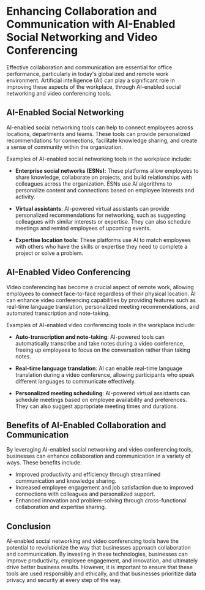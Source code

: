 Enhancing Collaboration and Communication with AI-Enabled Social Networking and Video Conferencing
===============================================================================================================================================================

Effective collaboration and communication are essential for office performance, particularly in today's globalized and remote work environment. Artificial intelligence (AI) can play a significant role in improving these aspects of the workplace, through AI-enabled social networking and video conferencing tools.

AI-Enabled Social Networking
----------------------------

AI-enabled social networking tools can help to connect employees across locations, departments and teams. These tools can provide personalized recommendations for connections, facilitate knowledge sharing, and create a sense of community within the organization.

Examples of AI-enabled social networking tools in the workplace include:

* **Enterprise social networks (ESNs)**: These platforms allow employees to share knowledge, collaborate on projects, and build relationships with colleagues across the organization. ESNs use AI algorithms to personalize content and connections based on employee interests and activity.

* **Virtual assistants**: AI-powered virtual assistants can provide personalized recommendations for networking, such as suggesting colleagues with similar interests or expertise. They can also schedule meetings and remind employees of upcoming events.

* **Expertise location tools**: These platforms use AI to match employees with others who have the skills or expertise they need to complete a project or solve a problem.

AI-Enabled Video Conferencing
-----------------------------

Video conferencing has become a crucial aspect of remote work, allowing employees to connect face-to-face regardless of their physical location. AI can enhance video conferencing capabilities by providing features such as real-time language translation, personalized meeting recommendations, and automated transcription and note-taking.

Examples of AI-enabled video conferencing tools in the workplace include:

* **Auto-transcription and note-taking**: AI-powered tools can automatically transcribe and take notes during a video conference, freeing up employees to focus on the conversation rather than taking notes.

* **Real-time language translation**: AI can enable real-time language translation during a video conference, allowing participants who speak different languages to communicate effectively.

* **Personalized meeting scheduling**: AI-powered virtual assistants can schedule meetings based on employee availability and preferences. They can also suggest appropriate meeting times and durations.

Benefits of AI-Enabled Collaboration and Communication
------------------------------------------------------

By leveraging AI-enabled social networking and video conferencing tools, businesses can enhance collaboration and communication in a variety of ways. These benefits include:

* Improved productivity and efficiency through streamlined communication and knowledge sharing.
* Increased employee engagement and job satisfaction due to improved connections with colleagues and personalized support.
* Enhanced innovation and problem-solving through cross-functional collaboration and expertise sharing.

Conclusion
----------

AI-enabled social networking and video conferencing tools have the potential to revolutionize the way that businesses approach collaboration and communication. By investing in these technologies, businesses can improve productivity, employee engagement, and innovation, and ultimately drive better business results. However, it is important to ensure that these tools are used responsibly and ethically, and that businesses prioritize data privacy and security at every step of the way.
